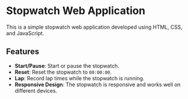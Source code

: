 # Stopwatch Web Application

This is a simple stopwatch web application developed using HTML, CSS, and JavaScript.

## Features

- **Start/Pause**: Start or pause the stopwatch.
- **Reset**: Reset the stopwatch to `00:00:00`.
- **Lap**: Record lap times while the stopwatch is running.
- **Responsive Design**: The stopwatch is responsive and works well on different devices.



